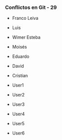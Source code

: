 ### Conflictos en Git - 29

- Franco Leiva
- Luis
- Wimer Esteba
- Moisés
- Eduardo
- David
- Cristian

- User1
- User2
- User3
- User4
- User5
- User6